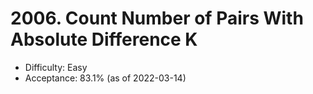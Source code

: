 # 2006. Count Number of Pairs With Absolute Difference K
- Difficulty: Easy
- Acceptance: 83.1% (as of 2022-03-14)
